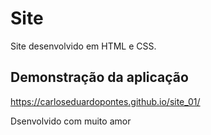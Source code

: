 # Site
Site desenvolvido em HTML e CSS.

## Demonstração da aplicação
https://carloseduardopontes.github.io/site_01/

Dsenvolvido com muito amor
